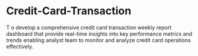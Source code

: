 # Credit-Card-Transaction
T o develop a comprehensive credit card transaction weekly report dashboard that provide real-time insights into key performance metrics and trends enabling analyst team to monitor and analyze credit card operations effectively.
